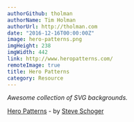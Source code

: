 ```yaml
---
authorGithub: tholman
authorName: Tim Holman
authorUrl: http://tholman.com
date: "2016-12-16T00:00:00Z"
image: hero-patterns.png
imgHeight: 238
imgWidth: 442
link: http://www.heropatterns.com/
remoteImage: true
title: Hero Patterns
category: Resource
---
```


_Awesome collection of SVG backgrounds._

[Hero Patterns](http://www.heropatterns.com/) - by [Steve Schoger](http://www.steveschoger.com/)
